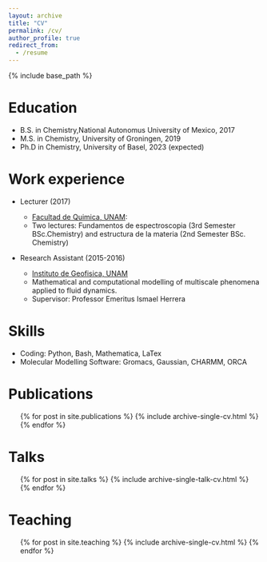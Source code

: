 ```yaml
---
layout: archive
title: "CV"
permalink: /cv/
author_profile: true
redirect_from:
  - /resume
---
```


{% include base_path %}

Education
======
* B.S. in Chemistry,National Autonomus University of Mexico, 2017
* M.S. in Chemistry, University of Groningen, 2019
* Ph.D in Chemistry, University of Basel, 2023 (expected)

Work experience
======
* Lecturer (2017)
  * [Facultad de Quimica, UNAM](https://quimica.unam.mx/): 
  * Two lectures: Fundamentos de espectroscopia (3rd Semester BSc.Chemistry)
    and estructura de la materia (2nd Semester BSc. Chemistry)

* Research Assistant (2015-2016)
  * [Instituto de Geofisica, UNAM](https://www.geofisica.unam.mx/)
  * Mathematical and computational modelling of multiscale phenomena applied to fluid dynamics.
  * Supervisor: Professor Emeritus Ismael Herrera
  
Skills
======
* Coding: Python, Bash, Mathematica, LaTex
* Molecular Modelling Software: Gromacs, Gaussian, CHARMM, ORCA

Publications
======
  <ul>{% for post in site.publications %}
    {% include archive-single-cv.html %}
  {% endfor %}</ul>
  
Talks
======
  <ul>{% for post in site.talks %}
    {% include archive-single-talk-cv.html %}
  {% endfor %}</ul>
  
Teaching
======
  <ul>{% for post in site.teaching %}
    {% include archive-single-cv.html %}
  {% endfor %}</ul>
  
